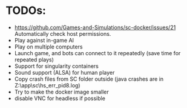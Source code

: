 # TODOs:

- https://github.com/Games-and-Simulations/sc-docker/issues/21 Automatically check host permissions.
- Play against in-game AI
- Play on multiple computers
- Launch game, and bots can connect to it repeatedly (save time for repeated plays)
- Support for singularity containers
- Sound support (ALSA) for human player
- Copy crash files from SC folder outside (java crashes are in Z:\app\sc\hs_err_pid8.log)
- Try to make the docker image smaller
- disable VNC for headless if possible

